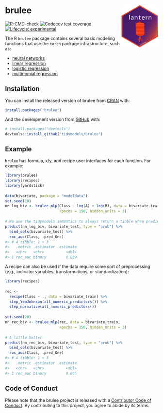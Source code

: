 
<!-- README.md is generated from README.Rmd. Please edit that file -->

# brulee <a href="https://tidymodels.github.io/brulee/"><img src="man/figures/logo.png" align="right" height="139" /></a>

<!-- badges: start -->

[![R-CMD-check](https://github.com/tidymodels/brulee/workflows/R-CMD-check/badge.svg)](https://github.com/tidymodels/brulee/actions)
[![Codecov test
coverage](https://codecov.io/gh/tidymodels/brulee/branch/main/graph/badge.svg)](https://app.codecov.io/gh/tidymodels/brulee?branch=main)
[![Lifecycle:
experimental](https://img.shields.io/badge/lifecycle-experimental-orange.svg)](https://lifecycle.r-lib.org/articles/stages.html)
<!-- badges: end -->

The R `brulee` package contains several basic modeling functions that
use the `torch` package infrastructure, such as:

- [neural
  networks](https://tidymodels.github.io/brulee/reference/brulee_mlp.html)
- [linear
  regression](https://tidymodels.github.io/brulee/reference/brulee_linear_reg.html)
- [logistic
  regression](https://tidymodels.github.io/brulee/reference/brulee_logistic_reg.html)
- [multinomial
  regression](https://tidymodels.github.io/brulee/reference/brulee_multinomial_reg.html)

## Installation

You can install the released version of brulee from
[CRAN](https://CRAN.R-project.org) with:

``` r
install.packages("brulee")
```

And the development version from
[GitHub](https://github.com/tidymodels/brulee) with:

``` r
# install.packages("devtools")
devtools::install_github("tidymodels/brulee")
```

## Example

`brulee` has formula, x/y, and recipe user interfaces for each function.
For example:

``` r
library(brulee)
library(recipes)
library(yardstick)

data(bivariate, package = "modeldata")
set.seed(20)
nn_log_biv <- brulee_mlp(Class ~ log(A) + log(B), data = bivariate_train, 
                         epochs = 150, hidden_units = 3)

# We use the tidymodels semantics to always return a tibble when predicting
predict(nn_log_biv, bivariate_test, type = "prob") %>% 
  bind_cols(bivariate_test) %>% 
  roc_auc(Class, .pred_One)
#> # A tibble: 1 × 3
#>   .metric .estimator .estimate
#>   <chr>   <chr>          <dbl>
#> 1 roc_auc binary         0.839
```

A recipe can also be used if the data require some sort of preprocessing
(e.g., indicator variables, transformations, or standardization):

``` r
library(recipes)

rec <- 
  recipe(Class ~ ., data = bivariate_train) %>%  
  step_YeoJohnson(all_numeric_predictors()) %>% 
  step_normalize(all_numeric_predictors())

set.seed(20)
nn_rec_biv <- brulee_mlp(rec, data = bivariate_train, 
                         epochs = 150, hidden_units = 3)

# A little better
predict(nn_rec_biv, bivariate_test, type = "prob") %>% 
  bind_cols(bivariate_test) %>% 
  roc_auc(Class, .pred_One)
#> # A tibble: 1 × 3
#>   .metric .estimator .estimate
#>   <chr>   <chr>          <dbl>
#> 1 roc_auc binary         0.866
```

## Code of Conduct

Please note that the brulee project is released with a [Contributor Code
of
Conduct](https://contributor-covenant.org/version/2/0/CODE_OF_CONDUCT.html).
By contributing to this project, you agree to abide by its terms.
